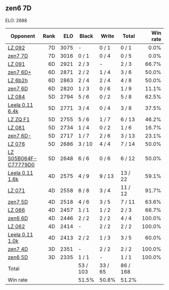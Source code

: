 ## zen6 7D ##

ELO: 2688

Opponent | Rank | ELO | Black | Write | Total | Win rate
---------|-----:|----:|-------|-------|-------|-------:
[LZ 092](LZ%20092.md) | 7D | 3075 | - | 0 / 1 | 0 / 1 | 0.0%
[zen7 7D](zen7%207D.md) | 7D | 3016 | 0 / 1 | 0 / 4 | 0 / 5 | 0.0%
[LZ 091](LZ%20091.md) | 6D | 2921 | 2 / 3 | - | 2 / 3 | 66.7%
[zen7 6D+](zen7%206D+.md) | 6D | 2871 | 2 / 2 | 1 / 4 | 3 / 6 | 50.0%
[LZ 6b2h](LZ%206b2h.md) | 6D | 2863 | 2 / 4 | 2 / 4 | 4 / 8 | 50.0%
[zen7 6D](zen7%206D.md) | 6D | 2820 | 1 / 3 | 0 / 6 | 1 / 9 | 11.1%
[LZ 084](LZ%20084.md) | 5D | 2794 | 5 / 6 | 0 / 2 | 5 / 8 | 62.5%
[Leela 0.11 6.4k](Leela%200.11%206.4k.md) | 5D | 2771 | 3 / 4 | 0 / 4 | 3 / 8 | 37.5%
[LZ ZQ F1](LZ%20ZQ%20F1.md) | 5D | 2755 | 5 / 6 | 1 / 7 | 6 / 13 | 46.2%
[LZ 081](LZ%20081.md) | 5D | 2734 | 1 / 4 | 0 / 2 | 1 / 6 | 16.7%
[zen7 6D-](zen7%206D-.md) | 5D | 2717 | 1 / 7 | 2 / 6 | 3 / 13 | 23.1%
[LZ 076](LZ%20076.md) | 5D | 2686 | 3 / 10 | 4 / 4 | 7 / 14 | 50.0%
[LZ S05B064F-C77779D0](LZ%20S05B064F-C77779D0.md) | 5D | 2648 | 6 / 6 | 0 / 6 | 6 / 12 | 50.0%
[Leela 0.11 1.6k](Leela%200.11%201.6k.md) | 4D | 2575 | 4 / 9 | 9 / 13 | 13 / 22 | 59.1%
[LZ 071](LZ%20071.md) | 4D | 2558 | 8 / 8 | 3 / 4 | 11 / 12 | 91.7%
[zen7 5D](zen7%205D.md) | 4D | 2518 | 4 / 6 | 3 / 5 | 7 / 11 | 63.6%
[LZ 066](LZ%20066.md) | 4D | 2457 | 1 / 1 | 1 / 2 | 2 / 3 | 66.7%
[zen6 6D](zen6%206D.md) | 4D | 2446 | 2 / 2 | 2 / 2 | 4 / 4 | 100.0%
[LZ 062](LZ%20062.md) | 4D | 2414 | - | 2 / 2 | 2 / 2 | 100.0%
[Leela 0.11 1.0k](Leela%200.11%201.0k.md) | 4D | 2413 | 2 / 2 | 1 / 3 | 3 / 5 | 60.0%
[zen7 4D](zen7%204D.md) | 3D | 2351 | - | 2 / 2 | 2 / 2 | 100.0%
[zen6 5D](zen6%205D.md) | 3D | 2335 | 1 / 1 | - | 1 / 1 | 100.0%
Total | | | 53 / 103 | 33 / 65 | 86 / 168 | 
Win rate| | | 51.5% | 50.8% | 51.2% | 
